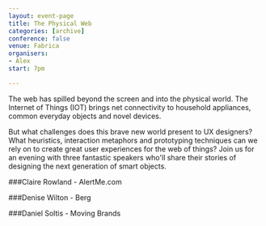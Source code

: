 ```yaml
---
layout: event-page
title: The Physical Web
categories: [archive]
conference: false
venue: Fabrica
organisers: 
- Alex
start: 7pm

---
```

The web has spilled beyond the screen and into the physical world. The Internet of Things (IOT) brings net connectivity to household appliances, common everyday objects and novel devices.

But what challenges does this brave new world present to UX designers? What heuristics, interaction metaphors and prototyping techniques can we rely on to create great user experiences for the web of things? Join us for an evening with three fantastic speakers who'll share their stories of designing the next generation of smart objects.

###Claire Rowland - AlertMe.com

###Denise Wilton - Berg

###Daniel Soltis - Moving Brands
